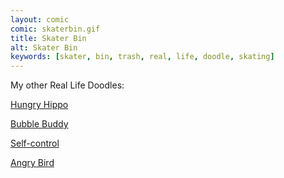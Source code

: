 ```yaml
---
layout: comic
comic: skaterbin.gif
title: Skater Bin
alt: Skater Bin
keywords: [skater, bin, trash, real, life, doodle, skating]
---
```


My other Real Life Doodles:

[Hungry Hippo](http://lolnein.com/2017/03/10/hungryhippo/)

[Bubble Buddy](http://lolnein.com/2016/11/14/bubblebuddy/)

[Self-control](http://lolnein.com/2016/09/26/selfcontrol/)

[Angry Bird](http://lolnein.com/2016/07/15/angrybird/)
